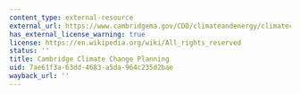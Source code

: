 ```yaml
---
content_type: external-resource
external_url: https://www.cambridgema.gov/CDD/climateandenergy/climatechangeplanning
has_external_license_warning: true
license: https://en.wikipedia.org/wiki/All_rights_reserved
status: ''
title: Cambridge Climate Change Planning
uid: 7ae61f3a-63dd-4683-a5da-964c235d2bae
wayback_url: ''
---
```

